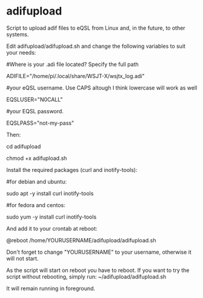 # adifupload
Script to upload adif files to eQSL from Linux and, in the future, to other systems.

Edit adifupload/adifupload.sh and change the following variables to suit your needs:

#Where is your .adi file located? Specify the full path

ADIFILE="/home/pi/.local/share/WSJT-X/wsjtx_log.adi"

#your eQSL username. Use CAPS altough I think lowercase will work as well

EQSLUSER="N0CALL"

#your EQSL password.

EQSLPASS="not-my-pass"

Then:

cd adifupload

chmod +x adifupload.sh

Install the required packages (curl and inotify-tools):

#for debian and ubuntu:

sudo apt -y install curl inotify-tools

#for fedora and centos:

sudo yum -y install curl inotify-tools

And add it to your crontab at reboot:

@reboot /home/YOURUSERNAME/adifupload/adifupload.sh

Don't forget to change "YOURUSERNAME" to your username, otherwise it will not start.

As the script will start on reboot you have to reboot.
If you want to try the script without rebooting, simply run:
~/adifupload/adifupload.sh

It will remain running in foreground.
